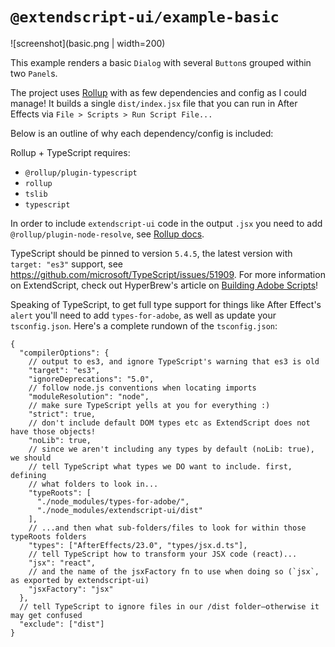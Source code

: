 # `@extendscript-ui/example-basic`

![screenshot](basic.png | width=200)

This example renders a basic `Dialog` with several `Button`s grouped within two `Panel`s.

The project uses [Rollup](https://rollupjs.org/) with as few dependencies and config as I could manage! It builds a single `dist/index.jsx` file that you can run in After Effects via `File > Scripts > Run Script File...`

Below is an outline of why each dependency/config is included:

Rollup + TypeScript requires:

- `@rollup/plugin-typescript`
- `rollup`
- `tslib`
- `typescript`

In order to include `extendscript-ui` code in the output `.jsx` you need to add `@rollup/plugin-node-resolve`, see [Rollup docs](https://rollupjs.org/troubleshooting/#warning-treating-module-as-external-dependency).

TypeScript should be pinned to version `5.4.5`, the latest version with `target: "es3"` support, see https://github.com/microsoft/TypeScript/issues/51909. For more information on ExtendScript, check out HyperBrew's article on [Building Adobe Scripts](https://hyperbrew.co/blog/building-adobe-scripts/)!

Speaking of TypeScript, to get full type support for things like After Effect's `alert` you'll need to add `types-for-adobe`, as well as update your `tsconfig.json`. Here's a complete rundown of the `tsconfig.json`:

<!-- prettier-ignore -->
```jsonc
{
  "compilerOptions": {
    // output to es3, and ignore TypeScript's warning that es3 is old
    "target": "es3",
    "ignoreDeprecations": "5.0",
    // follow node.js conventions when locating imports
    "moduleResolution": "node",
    // make sure TypeScript yells at you for everything :)
    "strict": true,
    // don't include default DOM types etc as ExtendScript does not have those objects!
    "noLib": true,
    // since we aren't including any types by default (noLib: true), we should
    // tell TypeScript what types we DO want to include. first, defining
    // what folders to look in...
    "typeRoots": [
      "./node_modules/types-for-adobe/",
      "./node_modules/extendscript-ui/dist"
    ],
    // ...and then what sub-folders/files to look for within those typeRoots folders
    "types": ["AfterEffects/23.0", "types/jsx.d.ts"],
    // tell TypeScript how to transform your JSX code (react)...
    "jsx": "react",
    // and the name of the jsxFactory fn to use when doing so (`jsx`, as exported by extendscript-ui)
    "jsxFactory": "jsx"
  },
  // tell TypeScript to ignore files in our /dist folder—otherwise it may get confused
  "exclude": ["dist"]
}
```
